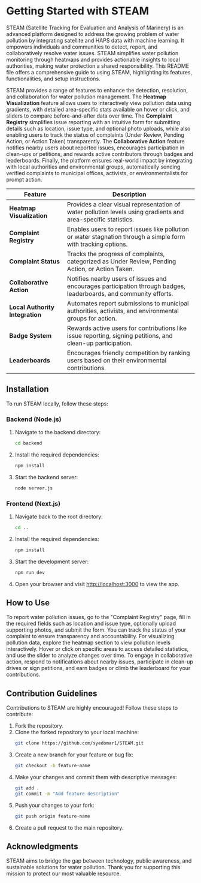 
# Getting Started with STEAM

STEAM (Satellite Tracking for Evaluation and Analysis of Marinery) is an advanced platform designed to address the growing problem of water pollution by integrating satellite and HAPS data with machine learning. It empowers individuals and communities to detect, report, and collaboratively resolve water issues. STEAM simplifies water pollution monitoring through heatmaps and provides actionable insights to local authorities, making water protection a shared responsibility. This README file offers a comprehensive guide to using STEAM, highlighting its features, functionalities, and setup instructions.

STEAM provides a range of features to enhance the detection, resolution, and collaboration for water pollution management. The **Heatmap Visualization** feature allows users to interactively view pollution data using gradients, with detailed area-specific stats available on hover or click, and sliders to compare before-and-after data over time. The **Complaint Registry** simplifies issue reporting with an intuitive form for submitting details such as location, issue type, and optional photo uploads, while also enabling users to track the status of complaints (Under Review, Pending Action, or Action Taken) transparently. The **Collaborative Action** feature notifies nearby users about reported issues, encourages participation in clean-ups or petitions, and rewards active contributors through badges and leaderboards. Finally, the platform ensures real-world impact by integrating with local authorities and environmental groups, automatically sending verified complaints to municipal offices, activists, or environmentalists for prompt action.


| **Feature**             | **Description**                                                                                     |
|-------------------------|-----------------------------------------------------------------------------------------------------|
| **Heatmap Visualization** | Provides a clear visual representation of water pollution levels using gradients and area-specific statistics. |
| **Complaint Registry**   | Enables users to report issues like pollution or water stagnation through a simple form with tracking options.   |
| **Complaint Status**     | Tracks the progress of complaints, categorized as Under Review, Pending Action, or Action Taken.                  |
| **Collaborative Action** | Notifies nearby users of issues and encourages participation through badges, leaderboards, and community efforts. |
| **Local Authority Integration** | Automates report submissions to municipal authorities, activists, and environmental groups for action.       |
| **Badge System**         | Rewards active users for contributions like issue reporting, signing petitions, and clean-up participation.       |
| **Leaderboards**         | Encourages friendly competition by ranking users based on their environmental contributions.                     |


## Installation

To run STEAM locally, follow these steps:

### Backend (Node.js)
1. Navigate to the backend directory:
   ```bash
   cd backend
   ```
2. Install the required dependencies:
   ```bash
   npm install
   ```
3. Start the backend server:
   ```bash
   node server.js
   ```

### Frontend (Next.js)
1. Navigate back to the root directory:
   ```bash
   cd ..
   ```
2. Install the required dependencies:
   ```bash
   npm install
   ```
3. Start the development server:
   ```bash
   npm run dev
   ```
4. Open your browser and visit [http://localhost:3000](http://localhost:3000) to view the app.

## How to Use

To report water pollution issues, go to the "Complaint Registry" page, fill in the required fields such as location and issue type, optionally upload supporting photos, and submit the form. You can track the status of your complaint to ensure transparency and accountability. For visualizing pollution data, explore the heatmap section to view pollution levels interactively. Hover or click on specific areas to access detailed statistics, and use the slider to analyze changes over time. To engage in collaborative action, respond to notifications about nearby issues, participate in clean-up drives or sign petitions, and earn badges or climb the leaderboard for your contributions.

## Contribution Guidelines

Contributions to STEAM are highly encouraged! Follow these steps to contribute:

1. Fork the repository.
2. Clone the forked repository to your local machine:
   ```bash
   git clone https://github.com/syedomar1/STEAM.git
   ```
3. Create a new branch for your feature or bug fix:
   ```bash
   git checkout -b feature-name
   ```
4. Make your changes and commit them with descriptive messages:
   ```bash
   git add .
   git commit -m "Add feature description"
   ```
5. Push your changes to your fork:
   ```bash
   git push origin feature-name
   ```
6. Create a pull request to the main repository.

## Acknowledgments

STEAM aims to bridge the gap between technology, public awareness, and sustainable solutions for water pollution. Thank you for supporting this mission to protect our most valuable resource.
